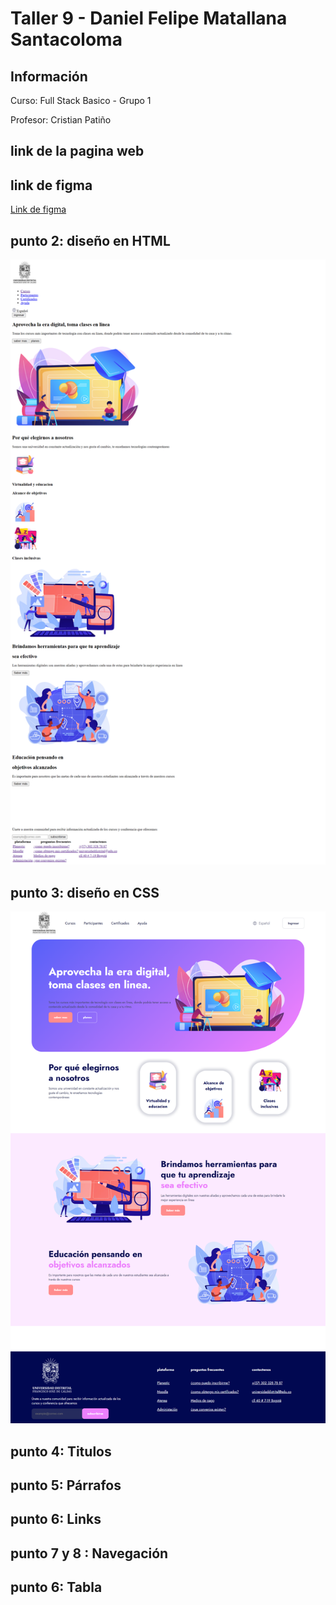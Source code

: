 <h1> Taller 9 - Daniel Felipe Matallana Santacoloma </h1>
<h2>Información</h2>
<p>Curso: Full Stack Basico  - Grupo 1</p>
<p>Profesor: Cristian Patiño </p>

<h2>link de la pagina web</h2>

<h2>link de figma</h2>
<a href="https://www.figma.com/files/project/111460883/Team-project?fuid=1294091732711267271">Link de figma </a>

<h2> punto 2: diseño en HTML </h2>
<img src="./public/images/punto2.png" alt="punto2">

<h2> punto 3: diseño en CSS </h2>
<img src="./public/images/punto3.png" alt="punto3">

<h2> punto 4: Titulos </h2>

<h2> punto 5: Párrafos </h2>

<h2> punto 6: Links </h2>

<h2> punto 7 y 8 : Navegación </h2>

<h2> punto 6: Tabla </h2>